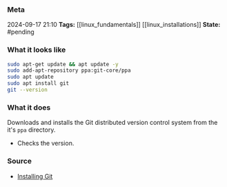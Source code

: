 ### Meta
2024-09-17 21:10
**Tags:** [[linux_fundamentals]] [[linux_installations]]
**State:** #pending

### What it looks like
```bash
sudo apt-get update && apt update -y
sudo add-apt-repository ppa:git-core/ppa
sudo apt update
sudo apt install git
git --version
```

### What it does
  Downloads and installs the Git distributed version control system from the it's `ppa` directory.
- Checks the version.

### Source
- [Installing Git](https://www.theodinproject.com/lessons/foundations-setting-up-git)
